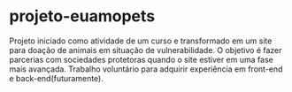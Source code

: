 # projeto-euamopets
Projeto iniciado como atividade de um curso e transformado em um site 
para doação de animais em situação de vulnerabilidade. 
O objetivo é fazer parcerias com sociedades protetoras quando o site estiver em uma fase mais avançada. 
Trabalho voluntário para adquirir experiência em front-end e back-end(futuramente).

